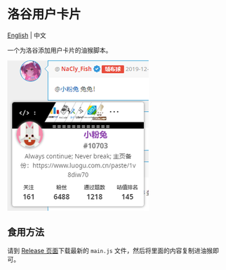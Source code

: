 # 洛谷用户卡片

[English](../README.md) | 中文

一个为洛谷添加用户卡片的油猴脚本。

![](./images/pic1.png)

## 食用方法

请到 [Release 页面](https://github.com/Nikaidou-Shinku/Luogu-usercard/releases)下载最新的 `main.js` 文件，然后将里面的内容复制进油猴即可。
